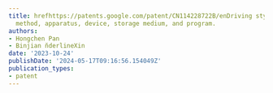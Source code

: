 ```yaml
---
title: hrefhttps://patents.google.com/patent/CN114228722B/enDriving style classification
  method, apparatus, device, storage medium, and program.
authors:
- Hongchen Pan
- Binjian n̆derlineXin
date: '2023-10-24'
publishDate: '2024-05-17T09:16:56.154049Z'
publication_types:
- patent
---
```

